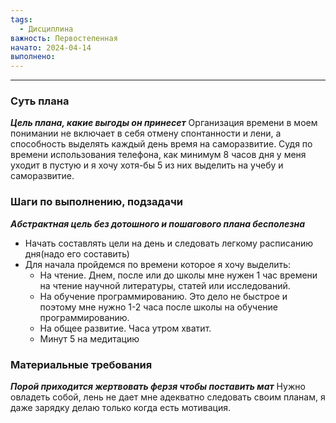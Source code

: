 ```yaml
---
tags:
  - Дисциплина
важность: Первостепенная
начато: 2024-04-14
выполнено:
---
```

----

### Суть плана
***Цель плана, какие выгоды он принесет***
Организация времени в моем понимании не включает в себя отмену спонтанности и лени, а способность выделять каждый день время на саморазвитие. Судя по времени использования телефона, как минимум 8 часов дня у меня уходит в пустую и я хочу хотя-бы 5 из них выделить на учебу и саморазвитие. 

### Шаги по выполнению, подзадачи
***Абстрактная цель без дотошного и пошагового плана бесполезна***
-  Начать составлять цели на день и следовать легкому расписанию дня(надо его составить)
-  Для начала пройдемся по времени которое я хочу выделить:
   - На чтение. Днем, после или до школы мне нужен 1 час времени на чтение научной литературы, статей или исследований.
   - На обучение программированию. Это дело не быстрое и поэтому мне нужно 1-2 часа после школы на обучение программированию.
   - На общее развитие. Часа утром хватит.
   - Минут 5 на медитацию

### Материальные требования
***Порой приходится жертвовать ферзя чтобы поставить мат***
Нужно овладеть собой, лень не дает мне адекватно следовать своим планам, я даже зарядку делаю только когда есть мотивация.